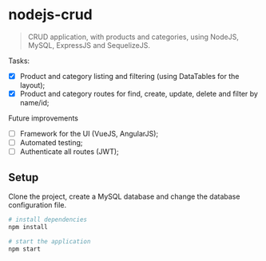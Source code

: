 # nodejs-crud

> CRUD application, with products and categories, using NodeJS, MySQL, ExpressJS and SequelizeJS.

Tasks:
- [X] Product and category listing and filtering (using DataTables for the layout);
- [X] Product and category routes for find, create, update, delete and filter by name/id;

Future improvements
- [ ] Framework for the UI (VueJS, AngularJS);
- [ ] Automated testing;
- [ ] Authenticate all routes (JWT);

## Setup

Clone the project, create a MySQL database and change the database configuration file.

``` bash
# install dependencies
npm install

# start the application
npm start
```
